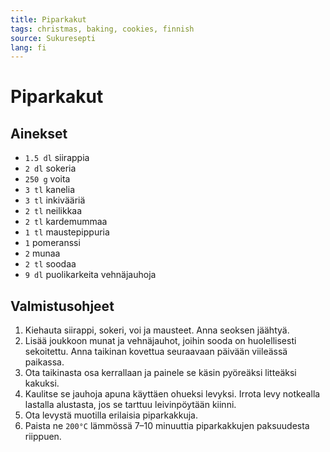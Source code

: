 ```yaml
---
title: Piparkakut
tags: christmas, baking, cookies, finnish
source: Sukuresepti
lang: fi
---
```


# Piparkakut

## Ainekset

- `1.5 dl` siirappia
- `2 dl` sokeria
- `250 g` voita
- `3 tl` kanelia
- `3 tl` inkivääriä
- `2 tl` neilikkaa
- `2 tl` kardemummaa
- `1 tl` maustepippuria
- `1` pomeranssi
- `2` munaa
- `2 tl` soodaa
- `9 dl` puolikarkeita vehnäjauhoja

## Valmistusohjeet

1. Kiehauta siirappi, sokeri, voi ja mausteet. Anna seoksen jäähtyä.
2. Lisää joukkoon munat ja vehnäjauhot, joihin sooda on huolellisesti sekoitettu. Anna taikinan kovettua seuraavaan päivään viileässä paikassa.
3. Ota taikinasta osa kerrallaan ja painele se käsin pyöreäksi litteäksi kakuksi.
4. Kaulitse se jauhoja apuna käyttäen ohueksi levyksi. Irrota levy notkealla lastalla alustasta, jos se tarttuu leivinpöytään kiinni.
5. Ota levystä muotilla erilaisia piparkakkuja.
6. Paista ne `200°C` lämmössä 7–10 minuuttia piparkakkujen paksuudesta riippuen.
